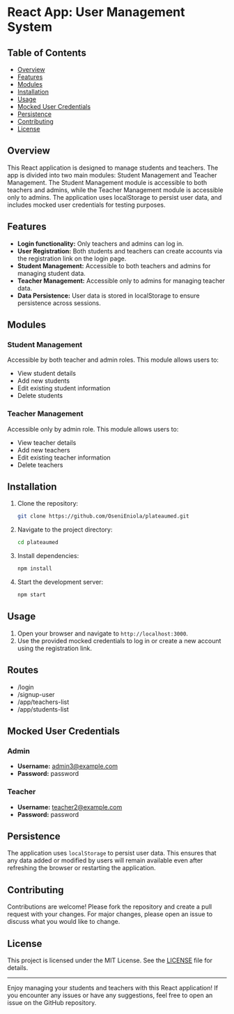 # React App: User Management System

## Table of Contents

- [Overview](#overview)
- [Features](#features)
- [Modules](#modules)
- [Installation](#installation)
- [Usage](#usage)
- [Mocked User Credentials](#mocked-user-credentials)
- [Persistence](#persistence)
- [Contributing](#contributing)
- [License](#license)

## Overview

This React application is designed to manage students and teachers. The app is divided into two main modules: Student Management and Teacher Management. The Student Management module is accessible to both teachers and admins, while the Teacher Management module is accessible only to admins. The application uses localStorage to persist user data, and includes mocked user credentials for testing purposes.

## Features

- **Login functionality:** Only teachers and admins can log in.
- **User Registration:** Both students and teachers can create accounts via the registration link on the login page.
- **Student Management:** Accessible to both teachers and admins for managing student data.
- **Teacher Management:** Accessible only to admins for managing teacher data.
- **Data Persistence:** User data is stored in localStorage to ensure persistence across sessions.

## Modules

### Student Management

Accessible by both teacher and admin roles. This module allows users to:

- View student details
- Add new students
- Edit existing student information
- Delete students

### Teacher Management

Accessible only by admin role. This module allows users to:

- View teacher details
- Add new teachers
- Edit existing teacher information
- Delete teachers

## Installation

1. Clone the repository:
   ```sh
   git clone https://github.com/OseniEniola/plateaumed.git
   ```

2. Navigate to the project directory:
   ```sh
   cd plateaumed
   ```

3. Install dependencies:
   ```sh
   npm install
   ```

4. Start the development server:
   ```sh
   npm start
   ```

## Usage

1. Open your browser and navigate to `http://localhost:3000`.
2. Use the provided mocked credentials to log in or create a new account using the registration link.

## Routes
- /login
- /signup-user
- /app/teachers-list
- /app/students-list

## Mocked User Credentials

### Admin
- **Username:** admin3@example.com
- **Password:** password

### Teacher
- **Username:** teacher2@example.com
- **Password:** password

## Persistence

The application uses `localStorage` to persist user data. This ensures that any data added or modified by users will remain available even after refreshing the browser or restarting the application.

## Contributing

Contributions are welcome! Please fork the repository and create a pull request with your changes. For major changes, please open an issue to discuss what you would like to change.

## License

This project is licensed under the MIT License. See the [LICENSE](LICENSE) file for details.

---

Enjoy managing your students and teachers with this React application! If you encounter any issues or have any suggestions, feel free to open an issue on the GitHub repository.
